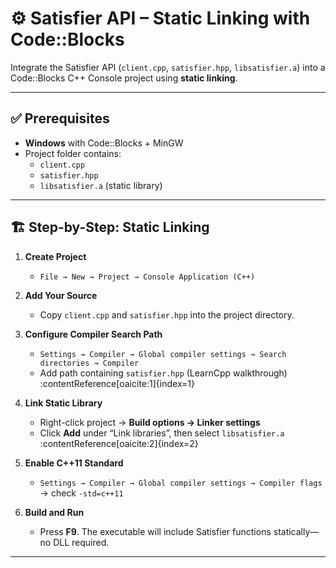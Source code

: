 # ⚙️ Satisfier API – Static Linking with Code::Blocks

Integrate the Satisfier API (`client.cpp`, `satisfier.hpp`, `libsatisfier.a`) into a Code::Blocks C++ Console project using **static linking**.

---

## ✅ Prerequisites

- **Windows** with Code::Blocks + MinGW  
- Project folder contains:
  - `client.cpp`
  - `satisfier.hpp`
  - `libsatisfier.a` (static library)

---

## 🏗️ Step-by-Step: Static Linking

1. **Create Project**  
   - `File → New → Project → Console Application (C++)`

2. **Add Your Source**  
   - Copy `client.cpp` and `satisfier.hpp` into the project directory.

3. **Configure Compiler Search Path**  
   - `Settings → Compiler → Global compiler settings → Search directories → Compiler`  
   - Add path containing `satisfier.hpp` (LearnCpp walkthrough) :contentReference[oaicite:1]{index=1}

4. **Link Static Library**  
   - Right-click project → **Build options → Linker settings**  
   - Click **Add** under “Link libraries”, then select `libsatisfier.a` :contentReference[oaicite:2]{index=2}

5. **Enable C++11 Standard**  
   - `Settings → Compiler → Global compiler settings → Compiler flags` → check `-std=c++11`

6. **Build and Run**  
   - Press **F9**. The executable will include Satisfier functions statically—no DLL required.

---
